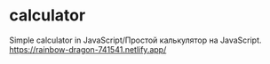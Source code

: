 # calculator
 Simple calculator in JavaScript/Простой калькулятор на JavaScript.
https://rainbow-dragon-741541.netlify.app/
